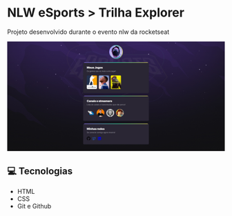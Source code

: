 # NLW eSports > Trilha Explorer

Projeto desenvolvido durante o evento nlw da rocketseat

![preview](./.github/preview.png)

## :computer: Tecnologias
 - HTML
 - CSS
 - Git e Github